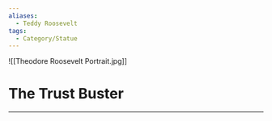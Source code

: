 ```yaml
---
aliases:
  - Teddy Roosevelt
tags:
  - Category/Statue
---
```

![[Theodore Roosevelt Portrait.jpg]]

# The Trust Buster

---
